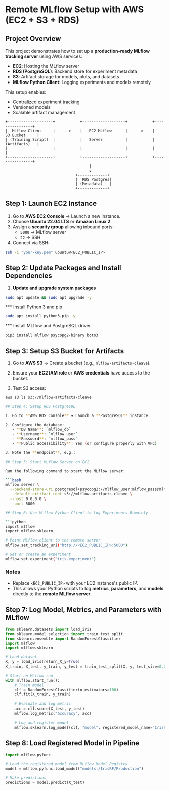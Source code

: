 # Remote MLflow Setup with AWS (EC2 + S3 + RDS)

## Project Overview

This project demonstrates how to set up a **production-ready MLflow tracking server** using AWS services:

- **EC2**: Hosting the MLflow server
- **RDS (PostgreSQL)**: Backend store for experiment metadata
- **S3**: Artifact storage for models, plots, and datasets
- **MLflow Python Client**: Logging experiments and models remotely

This setup enables:

- Centralized experiment tracking
- Versioned models
- Scalable artifact management

```
+--------------------+           +-------------------+           +----------------+
|  MLflow Client     |  ---->    |   EC2 MLflow      |  ---->    |   S3 Bucket     |
| (Training Script)  |           |   Server          |           |  (Artifacts)   |
|                    |           |                   |           |                |
+--------------------+           +-------------------+           +----------------+
                                     |
                                     v
                               +-------------+
                               |  RDS Postgres|
                               | (Metadata)   |
                               +-------------+
```
## Step 1: Launch EC2 Instance

1. Go to **AWS EC2 Console** → Launch a new instance.
2. Choose **Ubuntu 22.04 LTS** or **Amazon Linux 2**.
3. Assign a **security group** allowing inbound ports:
   - `5000` → MLflow server
   - `22` → SSH
4. Connect via SSH:

```bash
ssh -i "your-key.pem" ubuntu@<EC2_PUBLIC_IP>
```
## Step 2: Update Packages and Install Dependencies

1. **Update and upgrade system packages**

```bash
sudo apt update && sudo apt upgrade -y
```
*** Install Python 3 and pip
```bash
sudo apt install python3-pip -y
```
*** Install MLflow and PostgreSQL driver
```bash
pip3 install mlflow psycopg2-binary boto3
```

## Step 3: Setup S3 Bucket for Artifacts

1. Go to **AWS S3** → Create a bucket (e.g., `mlflow-artifacts-cleave`).

2. Ensure your **EC2 IAM role** or **AWS credentials** have access to the bucket.

3. Test S3 access:

```bash
aws s3 ls s3://mlflow-artifacts-cleave

## Step 4: Setup RDS PostgreSQL

1. Go to **AWS RDS Console** → Launch a **PostgreSQL** instance.

2. Configure the database:
   - **DB Name**: `mlflow_db`
   - **Username**: `mlflow_user`
   - **Password**: `mlflow_pass`
   - **Public accessibility**: Yes (or configure properly with VPC)

3. Note the **endpoint**, e.g.:

## Step 5: Start MLflow Server on EC2

Run the following command to start the MLflow server:

```bash
mlflow server \
  --backend-store-uri postgresql+psycopg2://mlflow_user:mlflow_pass@mlflow-db.cx26g4a04z9y.us-west-1.rds.amazonaws.com:5432/mlflow_db \
  --default-artifact-root s3://mlflow-artifacts-cleave \
  --host 0.0.0.0 \
  --port 5000

## Step 6: Use MLflow Python Client to Log Experiments Remotely

```python
import mlflow
import mlflow.sklearn

# Point MLflow client to the remote server
mlflow.set_tracking_uri("http://<EC2_PUBLIC_IP>:5000")

# Set or create an experiment
mlflow.set_experiment("iris-experiment")
```

### Notes

- Replace `<EC2_PUBLIC_IP>` with your EC2 instance's public IP.
- This allows your Python scripts to log **metrics**, **parameters**, and **models** directly to the **remote MLflow server**.

## Step 7: Log Model, Metrics, and Parameters with MLflow

```python
from sklearn.datasets import load_iris
from sklearn.model_selection import train_test_split
from sklearn.ensemble import RandomForestClassifier
import mlflow
import mlflow.sklearn

# Load dataset
X, y = load_iris(return_X_y=True)
X_train, X_test, y_train, y_test = train_test_split(X, y, test_size=0.2)

# Start an MLflow run
with mlflow.start_run():
    # Train model
    clf = RandomForestClassifier(n_estimators=100)
    clf.fit(X_train, y_train)
    
    # Evaluate and log metric
    acc = clf.score(X_test, y_test)
    mlflow.log_metric("accuracy", acc)
    
    # Log and register model
    mlflow.sklearn.log_model(clf, "model", registered_model_name="IrisRF")
```

## Step 8: Load Registered Model in Pipeline

```python
import mlflow.pyfunc

# Load the registered model from MLflow Model Registry
model = mlflow.pyfunc.load_model("models:/IrisRF/Production")

# Make predictions
predictions = model.predict(X_test)
```
